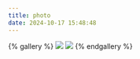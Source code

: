 ```yaml
---
title: photo
date: 2024-10-17 15:48:48
---
```

{% gallery %}
![](/photo/test_img/bg_1.jpg)
![](/photo/test_img/bg_2.jpg)
{% endgallery %}